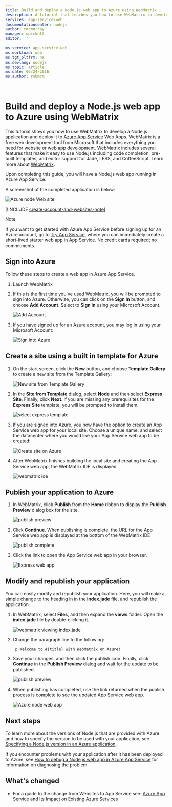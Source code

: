 ```yaml
---
title: Build and deploy a Node.js web app to Azure using WebMatrix
description: A tutorial that teaches you how to use WebMatrix to develop a Node.js application and deploy it to Azure App Service Web Apps.
services: app-service\web
documentationcenter: nodejs
author: rmcmurray
manager: wpickett
editor: ''

ms.service: app-service-web
ms.workload: web
ms.tgt_pltfrm: na
ms.devlang: nodejs
ms.topic: article
ms.date: 06/24/2016
ms.author: robmcm

---
```

# Build and deploy a Node.js web app to Azure using WebMatrix
This tutorial shows you how to use WebMatrix to develop a Node.js application and deploy it to [Azure App Service](http://go.microsoft.com/fwlink/?LinkId=529714) Web Apps. WebMatrix is a free web development tool from Microsoft that includes everything you need for website or web app development. WebMatrix includes several features that make it easy to use Node.js including code completion, pre-built templates, and editor support for Jade, LESS, and CoffeeScript. Learn more about [WebMatrix](https://www.microsoft.com/web/webmatrix/).

Upon completing this guide, you will have a Node.js web app running in Azure App Service.

A screenshot of the completed application is below:

![Azure node Web site](./media/web-sites-nodejs-use-webmatrix/webmatrix-node-complete.png)

[!INCLUDE [create-account-and-websites-note](../../includes/create-account-and-websites-note.md)]

> [!NOTE]
> If you want to get started with Azure App Service before signing up for an Azure account, go to [Try App Service](http://go.microsoft.com/fwlink/?LinkId=523751), where you can immediately create a short-lived starter web app in App Service. No credit cards required; no commitments.
> 
> 

## Sign into Azure
Follow these steps to create a web app in Azure App Service.

1. Launch WebMatrix
2. If this is the first time you've used WebMatrix, you will be prompted to sign into Azure.  Otherwise, you can click on the **Sign In** button, and choose **Add Account**.  Select to **Sign in** using your Microsoft Account.
   
    ![Add Account](./media/web-sites-nodejs-use-webmatrix/webmatrix-add-account.png)
3. If you have signed up for an Azure account, you may log in using your Microsoft Account:
   
    ![Sign into Azure](./media/web-sites-nodejs-use-webmatrix/webmatrix-sign-in.png)    

## Create a site using a built in template for Azure
1. On the start screen, click the **New** button, and choose **Template Gallery** to create a new site from the Template Gallery:
   
    ![New site from Template Gallery](./media/web-sites-nodejs-use-webmatrix/webmatrix-site-from-template.png)
2. In the **Site from Template** dialog, select **Node** and then select **Express Site**. Finally, click **Next**. If you are missing any prerequisites for the **Express Site** template, you will be prompted to install them.
   
    ![select express template](./media/web-sites-nodejs-use-webmatrix/webmatrix-templates.png)
3. If you are signed into Azure, you now have the option to create an App Service web app for your local site.  Choose a unique name, and select the datacenter where you would like your App Service web app to be created: 
   
    ![Create site on Azure](./media/web-sites-nodejs-use-webmatrix/webmatrix-node-site-azure.png)
4. After WebMatrix finishes building the local site and creating the App Service web app, the WebMatrix IDE is displayed.
   
    ![webmatrix ide](./media/web-sites-nodejs-use-webmatrix/webmatrix-ide.png)

## Publish your application to Azure
1. In WebMatrix, click **Publish** from the **Home** ribbon to display the **Publish Preview** dialog box for the site.
   
    ![publish preview](./media/web-sites-nodejs-use-webmatrix/webmatrix-publishpreview.png)
2. Click **Continue**. When publishing is complete, the URL for the App Service web app is displayed at the bottom of the WebMatrix IDE
   
    ![publish complete](./media/web-sites-nodejs-use-webmatrix/webmatrix-publish-complete.png)
3. Click the link to open the App Service web app in your browser.
   
    ![Express web app](./media/web-sites-nodejs-use-webmatrix/webmatrix-express-webiste.png)

## Modify and republish your application
You can easily modify and republish your application. Here, you will make a simple change to the heading in in the **index.jade** file, and republish the application.

1. In WebMatrix, select **Files**, and then expand the **views** folder. Open the **index.jade** file by double-clicking it.
   
    ![webmatrix viewing index.jade](./media/web-sites-nodejs-use-webmatrix/webmatrix-node-edit.png)
2. Change the paragraph line to the following:
   
        p Welcome to #{title} with WebMatrix on Azure!
3. Save your changes, and then click the publish icon. Finally, click **Continue** in the **Publish Preview** dialog and wait for the update to be published.
   
    ![publish preview](./media/web-sites-nodejs-use-webmatrix/webmatrix-republish.png)
4. When publishing has completed, use the link returned when the publish process is complete to see the updated App Service web app.
   
    ![Azure node web app](./media/web-sites-nodejs-use-webmatrix/webmatrix-node-complete.png)

## Next steps
To learn more about the versions of Node.js that are provided with Azure and how to specify the version to be used with your application, see [Specifying a Node.js version in an Azure application](../nodejs-specify-node-version-azure-apps.md).

If you encounter problems with your application after it has been deployed to Azure, see [How to debug a Node.js web app in Azure App Service](web-sites-nodejs-debug.md) for information on diagnosing the problem.

## What's changed
* For a guide to the change from Websites to App Service see: [Azure App Service and Its Impact on Existing Azure Services](http://go.microsoft.com/fwlink/?LinkId=529714)

[WebMatrix WebSite]: http://www.microsoft.com/click/services/Redirect2.ashx?CR_CC=200106398
[WebMatrix for Azure]: http://go.microsoft.com/fwlink/?LinkID=253622&clcid=0x409

[webmatrix-node-completed]: ./media/web-sites-nodejs-use-webmatrix/webmatrix-node-complete.png
[webmatrix-templates]: ./media/web-sites-nodejs-use-webmatrix/webmatrix-templates.png

[webmatrix-node-publishpreview]: ./media/web-sites-nodejs-use-webmatrix/webmatrix-publishpreview.png

[webmatrix-ide]: ./media/web-sites-nodejs-use-webmatrix/webmatrix-ide.png
[webmatrix-publish-complete]: ./media/web-sites-nodejs-use-webmatrix/webmatrix-publish-complete.png
[webmatrix-node-express-site]: ./media/web-sites-nodejs-use-webmatrix/webmatrix-express-webiste.png
[webmatrix-modify-index]: ./media/web-sites-nodejs-use-webmatrix/webmatrix-node-edit.png
[webmatrix-republish]: ./media/web-sites-nodejs-use-webmatrix/webmatrix-republish.png
[addaccount]: ./media/web-sites-nodejs-use-webmatrix/webmatrix-add-account.png
[signin]: ./media/web-sites-nodejs-use-webmatrix/webmatrix-sign-in.png
[sitefromtemplate]: ./media/web-sites-nodejs-use-webmatrix/webmatrix-site-from-template.png
[nodesitefromtemplateazure]: ./media/web-sites-nodejs-use-webmatrix/webmatrix-node-site-azure.png
